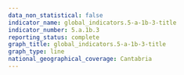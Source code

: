 ```yaml
---
data_non_statistical: false
indicator_name: global_indicators.5-a-1b-3-title
indicator_number: 5.a.1b.3
reporting_status: complete
graph_title: global_indicators.5-a-1b-3-title
graph_type: line
national_geographical_coverage: Cantabria
---
```

